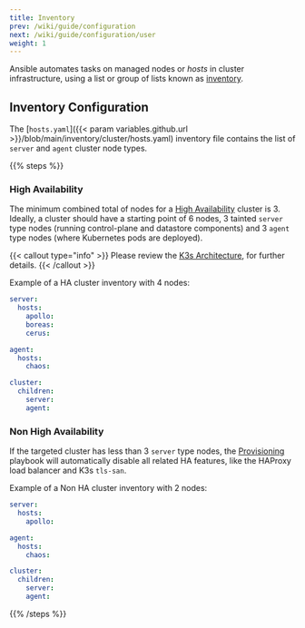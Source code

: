 ```yaml
---
title: Inventory
prev: /wiki/guide/configuration
next: /wiki/guide/configuration/user
weight: 1
---
```


Ansible automates tasks on managed nodes or *hosts* in cluster infrastructure, using a list or group of lists known as [inventory](https://docs.ansible.com/ansible/latest/inventory_guide/intro_inventory.html). 

<!--more-->

## Inventory Configuration

The [`hosts.yaml`]({{< param variables.github.url >}}/blob/main/inventory/cluster/hosts.yaml) inventory file contains the list of `server` and `agent` cluster node types.

{{% steps %}}

### High Availability

The minimum combined total of nodes for a [High Availability](https://kubernetes.io/docs/setup/production-environment/tools/kubeadm/ha-topology/) cluster is 3. Ideally, a cluster should have a starting point of 6 nodes, 3 tainted `server` type nodes (running control-plane and datastore components) and 3 `agent` type nodes (where Kubernetes pods are deployed).

{{< callout type="info" >}}
  Please review the [K3s Architecture](https://docs.k3s.io/architecture), for further details.
{{< /callout >}}

Example of a HA cluster inventory with 4 nodes:

```yaml
server:
  hosts:
    apollo:
    boreas:
    cerus:

agent:
  hosts:
    chaos:

cluster:
  children:
    server:
    agent:
```

### Non High Availability

If the targeted cluster has less than 3 `server` type nodes, the [Provisioning](/k3s-cluster/wiki/guide/playbooks/provisioning) playbook will automatically disable all related HA features, like the HAProxy load balancer and K3s `tls-san`.

Example of a Non HA cluster inventory with 2 nodes:

```yaml
server:
  hosts:
    apollo:

agent:
  hosts:
    chaos:

cluster:
  children:
    server:
    agent:
```

{{% /steps %}}
